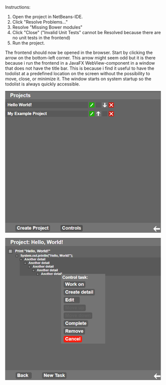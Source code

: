 Instructions:
1. Open the project in NetBeans-IDE.
2. Click "Resolve Problems..."
3. Resolve "Missing Bower modules"
4. Click "Close" ("Invalid Unit Tests" cannot be Resolved because there are no unit tests in the frontend)
5. Run the project.

The frontend should now be opened in the browser.
Start by clicking the arrow on the bottom-left corner.
This arrow might seem odd but it is there because i run the frontend in a JavaFX WebView-component in a window that does not have the title bar. This is because i find it useful to have the todolist at a predefined location on the screen without the possibility to move, close, or minimize it. The window starts on system startup so the todolist is always quickly accessible.

![Image of projects view](projects-view.png)

![Image of tasks view](tasks-view.png)
